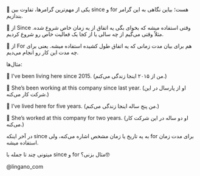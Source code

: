 📝 یکی از مهم‌ترین گرامر‌ها، تفاوت بین since و for هست؛ بیاین نگاهی به این گرامر بندازیم.

📌 از Since وقتی استفاده میشه که بخوای بگی یه اتفاق از یه زمان خاص شروع شده. مثلاً وقتی می‌گیم از چه سالی یا از کجا یک فعالیت خاص رو شروع کردیم.

📌 از For هم برای بیان مدت زمانی که یه اتفاق طول کشیده استفاده میشه. یعنی برای چه مدت این کار رو انجام می‌دیم.


مثال‌ها:

🔸️ I've been living here since 2015.
(من از ۲۰۱۵ اینجا زندگی می‌کنم.)

🔸️ She’s been working at this company since last year.
(او از پارسال در این شرکت کار می‌کنه.)


🔸️ I’ve lived here for five years.
(من پنج ساله اینجا زندگی می‌کنم.)

🔸️ She’s worked at this company for two years.
(او دو ساله در این شرکت کار می‌کنه.)

در آخر اینکه since به یه تاریخ یا زمان مشخص اشاره می‌کنه، ولی for برای مدت زمان استفاده میشه.

میتونی چند تا جمله با since و for مثال بزنی؟🤓

@lingano_com